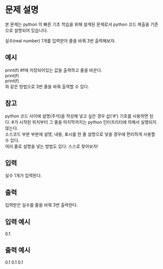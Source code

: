 # 문제 설명

본 문제는 python 의 빠른 기초 학습을 위해 설계된 문제로서 python 코드 제출을 기준으로 설명되어 있습니다.

실수(real number) 1개를 입력받아 줄을 바꿔 3번 출력해보자.

## 예시

print(f) #f에 저장되어있는 값을 출력하고 줄을 바꾼다.  
print(f)  
print(f)  
와 같은 방법으로 3번 줄을 바꿔 출력할 수 있다.

## 참고

python 코드 사이에 설명(주석)을 작성해 넣고 싶은 경우 샵('#') 기호를 사용하면 된다. #가 시작된 위치부터 그 줄을 마지막까지는 python 인터프리터에 의해서 실행되지 않는다.  
소스코드 부분 부분에 설명, 내용, 표시를 한 줄 설명으로 넣을 경우에 편리하게 사용할 수 있다.  
여러 줄로 설명을 넣는 방법도 있다. 스스로 찾아보자!

## 입력

실수 1개가 입력된다.

## 출력

입력받은 실수를 줄을 바꿔 3번 출력한다.

## 입력 예시

0.1

## 출력 예시

0.1
0.1
0.1
